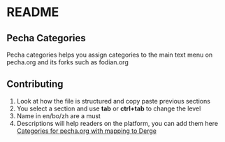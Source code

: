 # README

## Pecha Categories

Pecha categories helps you assign categories to the main text menu on pecha.org and its forks such as fodian.org 


## Contributing
1. Look at how the file is structured and copy paste previous sections  
1. You select a section and use **tab** or **ctrl+tab** to change the level  
1. Name in en/bo/zh are a must  
1. Descriptions will help readers on the platform, you can add them here [Categories for pecha.org  with mapping to Derge](https://docs.google.com/spreadsheets/d/1ncPxU4y9vcXW9ayy30mKxn2Lc794odsWQBh50sG7h9E/edit?gid=499376300#gid=499376300)  
